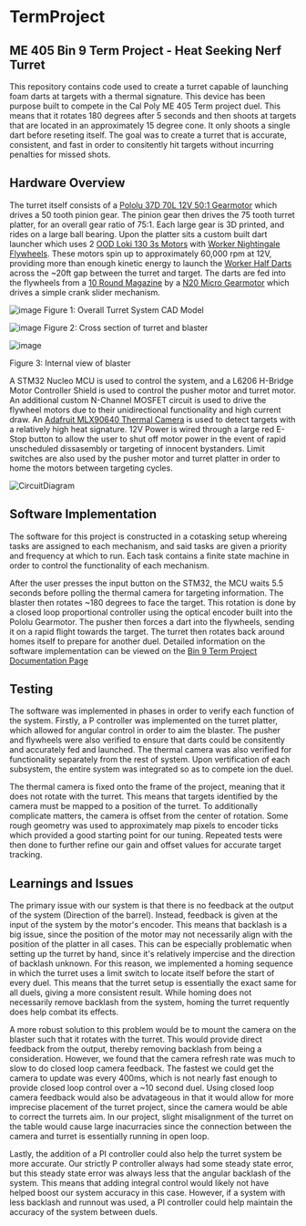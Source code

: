 # TermProject
## ME 405 Bin 9 Term Project - Heat Seeking Nerf Turret

 This repository contains code used to create a turret capable of launching foam darts at targets with a thermal signature. This device has been purpose built to compete in the Cal Poly ME 405 Term project duel. This means that it rotates 180 degrees after 5 seconds and then shoots at targets that are located in an approximately 15 degree cone. It only shoots a single dart before reseting itself. The goal was to create a turret that is accurate, consistent, and fast in order to consitently hit targets without incurring penalties for missed shots.

 ## Hardware Overview

 The turret itself consists of a [Pololu 37D 70L 12V 50:1 Gearmotor](https://www.pololu.com/product/4753/resources) which drives a 50 tooth pinion gear. The pinion gear then drives the 75 tooth turret platter, for an overall gear ratio of 75:1. Each large gear is 3D printed, and rides on a large ball bearing. Upon the platter sits a custom built dart launcher which uses 2 [OOD Loki 130 3s Motors](https://outofdarts.com/products/loki-130-3s-high-rpm-neo-motor-for-nerf-blasters) with [Worker Nightingale Flywheels](https://outofdarts.com/products/nightingale-flywheel-pair?_pos=6&_sid=e8fd52227&_ss=r). These motors spin up to approximately 60,000 rpm at 12V, providing more than enough kinetic energy to launch the [Worker Half Darts](https://outofdarts.com/products/worker-short-darts-200-pack-gen3-glow-tip) across the ~20ft gap between the turret and target. The darts are fed into the flywheels from a [10 Round Magazine](https://outofdarts.com/products/worker-10-round-talon-short-dart-magazine) by a [N20 Micro Gearmotor](https://outofdarts.com/products/n20-metal-gear-motor-micro-size-300-3000rmp-multiple-options) which drives a simple crank slider mechanism.

![image](https://github.com/logdotzipp/TermProject/assets/156237159/e5302574-3454-4f97-afdf-9873803fa1d0)
Figure 1: Overall Turret System CAD Model

![image](https://github.com/logdotzipp/TermProject/assets/156237159/77e55e58-a68a-4516-87a7-fda8671a1469)
Figure 2: Cross section of turret and blaster

![image](https://github.com/logdotzipp/TermProject/assets/156237159/32b3f3bb-f522-43a9-8e5d-9203a71ff7c9)

Figure 3: Internal view of blaster 

 A STM32 Nucleo MCU is used to control the system, and a L6206 H-Bridge Motor Controller Shield is used to control the pusher motor and turret motor. An additional custom N-Channel MOSFET circuit is used to drive the flywheel motors due to their unidirectional functionality and high current draw. An [Adafruit MLX90640 Thermal Camera](https://www.adafruit.com/product/4407) is used to detect targets with a relatively high heat signature. 12V Power is wired through a large red E-Stop button to allow the user to shut off motor power in the event of rapid unscheduled dissasembly or targeting of innocent bystanders. Limit switches are also used by the pusher motor and turret platter in order to home the motors between targeting cycles.

![CircuitDiagram](https://github.com/logdotzipp/TermProject/assets/156237159/24970e76-a890-42c0-b983-7fcab4da4670)


## Software Implementation
The software for this project is constructed in a cotasking setup whereing tasks are assigned to each mechanism, and said tasks are given a priority and frequency at which to run. Each task contains a finite state machine in order to control the functionality of each mechanism.
 
After the user presses the input button on the STM32, the MCU waits 5.5 seconds before polling the thermal camera for targeting information. The blaster then rotates ~180 degrees to face the target. This rotation is done by a closed loop proportional controller using the optical encoder built into the Pololu Gearmotor. The pusher then forces a dart into the flywheels, sending it on a rapid flight towards the target. The turret then rotates back around homes itself to prepare for another duel. Detailed information on the software implementation can be viewed on the [Bin 9 Term Project Documentation Page](https://logdotzipp.github.io/TermProject/)

## Testing
The software was implemented in phases in order to verify each function of the system. Firstly, a P controller was implemented on the turret platter, which allowed for angular control in order to aim the blaster. The pusher and flywheels were also verified to ensure that darts could be consitently and accurately fed and launched. The thermal camera was also verified for functionality separately from the rest of system. Upon vertification of each subsystem, the entire system was integrated so as to compete ion the duel.

The thermal camera is fixed onto the frame of the project, meaning that it does not rotate with the turret. This means that targets identified by the camera must be mapped to a position of the turret. To additionally complicate matters, the camera is offset from the center of rotation. Some rough geometry was used to approximately map pixels to encoder ticks which provided a good starting point for our tuning. Repeated tests were then done to further refine our gain and offset values for accurate target tracking. 

## Learnings and Issues
The primary issue with our system is that there is no feedback at the output of the system (Direction of the barrel). Instead, feedback is given at the input of the system by the motor's encoder. This means that backlash is a big issue, since the position of the motor may not necessarily align with the position of the platter in all cases. This can be especially problematic when setting up the turret by hand, since it's relatively impercise and the direction of backlash unknown. For this reason, we implemented a homing sequence in which the turret uses a limit switch to locate itself before the start of every duel. This means that the turret setup is essentially the exact same for all duels, giving a more consistent result. While homing does not necessarily remove backlash from the system, homing the turret requently does help combat its effects.

A more robust solution to this problem would be to mount the camera on the blaster such that it rotates with the turret. This would provide direct feedback from the output, thereby removing backlash from being a consideration. However, we found that the camera refresh rate was much to slow to do closed loop camera feedback. The fastest we could get the camera to update was every 400ms, which is not nearly fast enough to provide closed loop control over a ~10 second duel. Using closed loop camera feedback would also be advatageous in that it would allow for more imprecise placement of the turret project, since the camera would be able to correct the turrets aim. In our project, slight misalignment of the turret on the table would cause large inacurracies since the connection between the camera and turret is essentially running in open loop.

Lastly, the addition of a PI controller could also help the turret system be more accurate. Our strictly P controller always had some steady state error, but this steady state error was always less that the angular backlash of the system. This means that adding integral control would likely not have helped boost our system accuracy in this case. However, if a system with less backlash and runnout was used, a PI controller could help maintain the accuracy of the system between duels.


